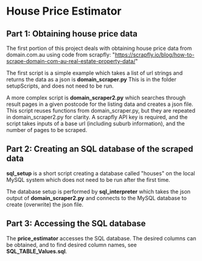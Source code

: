 # House Price Estimator



## Part 1: Obtaining house price data

The first portion of this project deals with obtaining house price data from domain.com.au using code from scrapfly:
"https://scrapfly.io/blog/how-to-scrape-domain-com-au-real-estate-property-data/"

The first script is a simple example which takes a list of url strings and returns the data as a json is **domain_scraper.py** This is in the folder setupScripts, and does not need to be run.

A more complex script is **domain_scraper2.py** which searches through result pages in a given postcode for the listing data and creates a json file.
This script reuses functions from domain_scraper.py, but they are repeated in domain_scraper2.py for clarity. A scrapfly API key is required, and the script takes inputs of a base url (including suburb information), and the number of pages to be scraped.



## Part 2: Creating an SQL database of the scraped data

**sql_setup** is a short script creating a database called "houses" on the local MySQL system which does not need to be run after the first time.

The database setup is performed by **sql_interpreter** which takes the json output of **domain_scraper2.py** and connects to the MySQL database to create (overwrite) the json file. 



## Part 3: Accessing the SQL database

The **price_estimator** accesses the SQL database. The desired columns can be obtained, and to find desired column names, see **SQL_TABLE_Values.sql**.
